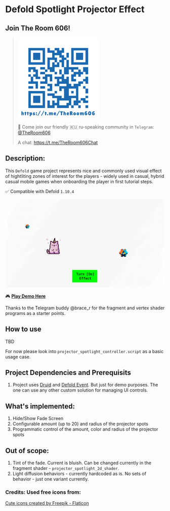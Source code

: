# Defold Spotlight Projector Effect

## Join The Room 606!
> ![TG Group QR](doc/img/tg_qr.png)
>
> 🦄 Come join our friendly 🇷🇺 ru-speaking community in `Telegram`: [@TheRoom606](https://t.me/TheRoom606)
> 
> A chat: https://t.me/TheRoom606Chat

## Description:
This `Defold` game project represents nice and commonly used visual effect of hightliting zones of interest for the players - widely used in casual, hybrid casual mobile games when onboarding the player in first tutorial steps.

✅ Compatible with Defold `1.10.4`

![Demo GIF](doc/img/spotlight_effect.gif)

🎮 **[Play Demo Here](https://zugzug90.github.io/web-mobile-gestures-starter/)**

Thanks to the Telegram buddy @brace_r for the fragment and vertex shader programs as a starter points.

## How to use
TBD

For now please look into `projector_spotlight_controller.script` as a basic usage case.

## Project Dependencies and Prerequisits
1. Project uses [Druid](https://github.com/Insality/druid) and [Defold Event](https://github.com/Insality/defold-event). But just for demo purposes. The one can use any other custom solution for managing UI controls.

## What's implemented:
1. Hide/Show Fade Screen
1. Configurable amount (up to 20) and radius of the projector spots 
3. Programmatic control of the amount, color and radius of the projector spots

## Out of scope:
1. Tint of the fade. Current is bluish. Can be changed currently in the fragment shader - `projector_spotlight_2d_shader`.
1. Light diffusion behaviors - currently hardcoded as is. No sets of behavior - just one variant currently.

### Credits: Used free icons from: 

<a href="https://www.flaticon.com/free-icons/cute" title="cute icons">Cute icons created by Freepik - Flaticon</a>
